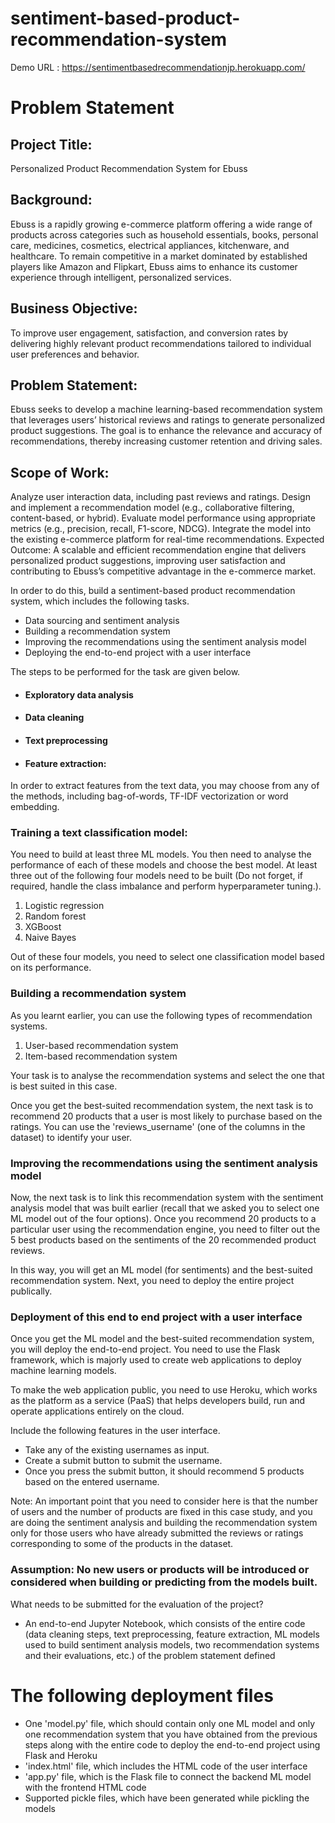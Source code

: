 # sentiment-based-product-recommendation-system

Demo URL : https://sentimentbasedrecommendationjp.herokuapp.com/

# Problem Statement

## Project Title:
Personalized Product Recommendation System for Ebuss

## Background:
Ebuss is a rapidly growing e-commerce platform offering a wide range of products across categories such as household essentials, books, personal care, medicines, cosmetics, electrical appliances, kitchenware, and healthcare. To remain competitive in a market dominated by established players like Amazon and Flipkart, Ebuss aims to enhance its customer experience through intelligent, personalized services.

## Business Objective:
To improve user engagement, satisfaction, and conversion rates by delivering highly relevant product recommendations tailored to individual user preferences and behavior.

## Problem Statement:
Ebuss seeks to develop a machine learning-based recommendation system that leverages users’ historical reviews and ratings to generate personalized product suggestions. The goal is to enhance the relevance and accuracy of recommendations, thereby increasing customer retention and driving sales.

## Scope of Work:

Analyze user interaction data, including past reviews and ratings.
Design and implement a recommendation model (e.g., collaborative filtering, content-based, or hybrid).
Evaluate model performance using appropriate metrics (e.g., precision, recall, F1-score, NDCG).
Integrate the model into the existing e-commerce platform for real-time recommendations.
Expected Outcome:
A scalable and efficient recommendation engine that delivers personalized product suggestions, improving user satisfaction and contributing to Ebuss’s competitive advantage in the e-commerce market.

 

In order to do this, build a sentiment-based product recommendation system, which includes the following tasks.

- Data sourcing and sentiment analysis
- Building a recommendation system
- Improving the recommendations using the sentiment analysis model
- Deploying the end-to-end project with a user interface


The steps to be performed for the task are given below.

- #### Exploratory data analysis

- #### Data cleaning

- #### Text preprocessing

- #### Feature extraction: 
In order to extract features from the text data, you may choose from any of the methods, including bag-of-words, TF-IDF vectorization or word embedding.

### Training a text classification model: 
You need to build at least three ML models. You then need to analyse the performance of each of these models and choose the best model. At least three out of the following four models need to be built (Do not forget, if required, handle the class imbalance and perform hyperparameter tuning.). 
1. Logistic regression
2. Random forest
3. XGBoost
4. Naive Bayes

Out of these four models, you need to select one classification model based on its performance.

### Building a recommendation system
As you learnt earlier, you can use the following types of recommendation systems.

 

1. User-based recommendation system
2. Item-based recommendation system

 

Your task is to analyse the recommendation systems and select the one that is best suited in this case. 

 

Once you get the best-suited recommendation system, the next task is to recommend 20 products that a user is most likely to purchase based on the ratings. You can use the 'reviews_username' (one of the columns in the dataset) to identify your user. 

 

### Improving the recommendations using the sentiment analysis model
Now, the next task is to link this recommendation system with the sentiment analysis model that was built earlier (recall that we asked you to select one ML model out of the four options). Once you recommend 20 products to a particular user using the recommendation engine, you need to filter out the 5 best products based on the sentiments of the 20 recommended product reviews. 

 

In this way, you will get an ML model (for sentiments) and the best-suited recommendation system. Next, you need to deploy the entire project publically.

 

### Deployment of this end to end project with a user interface
Once you get the ML model and the best-suited recommendation system, you will deploy the end-to-end project. You need to use the Flask framework, which is majorly used to create web applications to deploy machine learning models.

 

To make the web application public, you need to use Heroku, which works as the platform as a service (PaaS) that helps developers build, run and operate applications entirely on the cloud.

 

Include the following features in the user interface.

- Take any of the existing usernames as input.
- Create a submit button to submit the username.
- Once you press the submit button, it should recommend 5 products based on the entered username.

Note: An important point that you need to consider here is that the number of users and the number of products are fixed in this case study, and you are doing the sentiment analysis and building the recommendation system only for those users who have already submitted the reviews or ratings corresponding to some of the products in the dataset. 


### Assumption: No new users or products will be introduced or considered when building or predicting from the models built.

 

What needs to be submitted for the evaluation of the project?

- An end-to-end Jupyter Notebook, which consists of the entire code (data cleaning steps, text preprocessing, feature extraction, ML models used to build sentiment analysis models, two recommendation systems and their evaluations, etc.) of the problem statement defined
# The following deployment files
- One 'model.py' file, which should contain only one ML model and only one recommendation system that you have obtained from the previous steps along with the entire code to deploy the end-to-end project using Flask and Heroku
- 'index.html' file, which includes the HTML code of the user interface
- 'app.py' file, which is the Flask file to connect the backend ML model with the frontend HTML code
- Supported pickle files, which have been generated while pickling the models

